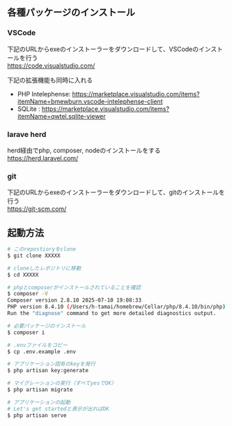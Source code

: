 
## 各種パッケージのインストール

### VSCode

下記のURLからexeのインストーラーをダウンロードして、VSCodeのインストールを行う  
https://code.visualstudio.com/

下記の拡張機能も同時に入れる
- PHP Intelephense: https://marketplace.visualstudio.com/items?itemName=bmewburn.vscode-intelephense-client
- SQLite          : https://marketplace.visualstudio.com/items?itemName=qwtel.sqlite-viewer

### larave herd

herd経由でphp, composer, nodeのインストールをする  
https://herd.laravel.com/

### git

下記のURLからexeのインストーラーをダウンロードして、gitのインストールを行う  
https://git-scm.com/

## 起動方法

```sh
# このrepostioryをclone
$ git clone XXXXX

# cloneしたレポジトリに移動
$ cd XXXXX

# phpとcomposerがインストールされていることを確認
$ composer -V
Composer version 2.8.10 2025-07-10 19:08:33
PHP version 8.4.10 (/Users/h-tamai/homebrew/Cellar/php/8.4.10/bin/php)
Run the "diagnose" command to get more detailed diagnostics output.

# 必要パッケージのインストール
$ composer i

# .envファイルをコピー
$ cp .env.example .env

# アプリケーション固有のkeyを発行
$ php artisan key:generate

# マイグレーションの実行（すべてyesでOK）
$ php artisan migrate

# アプリケーションの起動
# Let's get startedと表示が出ればOK
$ php artisan serve
```
